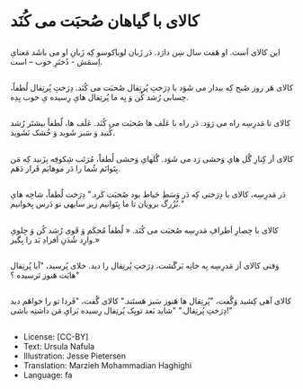 # کالای  با گیاهان صُحبَت می کُنَد

##
این کالای  اَست. او هَفت سال سِن دارَد. دَر زَبان لوباکوسو کِه زَبانِ او می باشَد مَعنایِ اِسمَش - دُختَرِ خوب – است.

##
کالای  هَر روز صُبح کِه بیدار می شَوَد با دِرَختِ پُرتِقال صُحبَت می کُنَد. دِرَختِ پُرتِقال لُطفاً، حِسابی رُشد کُن وَ بِه ما پُرتِقال هایِ رِسیده یِ خوب بِدِه.

##
کالای  تا مَدرِسِه راه می رَوَد. دَر راه با عَلَف ها صُحبَت می کُنَد. عَلَف ها، لُطفاً بیشتَر رُشد کُنید وَ سَبز شَوید وَ خُشک نَشَوید.

##
کالای  اَز کِنارِ گُل هایِ وَحشی رَد می شَوَد. گُلهایِ وَحشی لُطفاً، مُرَتَب شِکوفِه بِزَنید کِه مَن بِتَوانَم شُما را دَر موهایَم قَرار دَهَم.

##
دَر مَدرِسِه، کالای  با دِرَختی کِه دَر وَسَطِ حَیاط بود صُحبَت کَرد." دِرَخت لُطفاً، شاخِه هایِ بُزُرگ برویان تا ما بِتَوانیم زیر سایهی تو دَرس بِخوانیم."

##
کالای  با حِصارِ اَطرافِ مَدرِسِه صُحبَت می کُنَد. « لُطفاً مُحکَم وَ قَوی رُشد کُن وَ جِلویِ وارِد شُدَنِ اَفرادِ بَد را بِگیر.»

##
وَقتی کالای  اَز مَدرِسِه بِه خانِه بَرگَشت، دِرَختِ پُرتِقال را دید. خلای پُرسید، "آیا پُرتِقال هایَت هَنوز نَرسیده ؟"

##
کالای  آهی کِشید وَگُفت، "پُرتِقال ها هَنوز سَبز هَستَند." کالای  گُفت، "فَردا تو را خواهَم دید دِرَختِ پُرتِقال." "شاید بَعد تویِک پُرتِقال رِسیده بَرایِ مَن داشتِه باشی!"

##
* License: [CC-BY]
* Text: Ursula Nafula
* Illustration: Jesse Pietersen
* Translation: Marzieh Mohammadian Haghighi
* Language: fa
